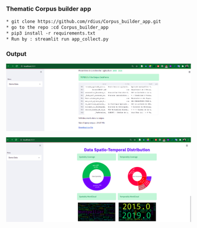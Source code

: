 ### Thematic Corpus builder app
```
* git clone https://github.com/rdius/Corpus_builder_app.git
* go to the repo :cd Corpus_builder_app
* pip3 install -r requirements.txt
* Run by : streamlit run app_collect.py
```

### Output
![alt tag](./out.png)

![alt tag](./out1.png)
